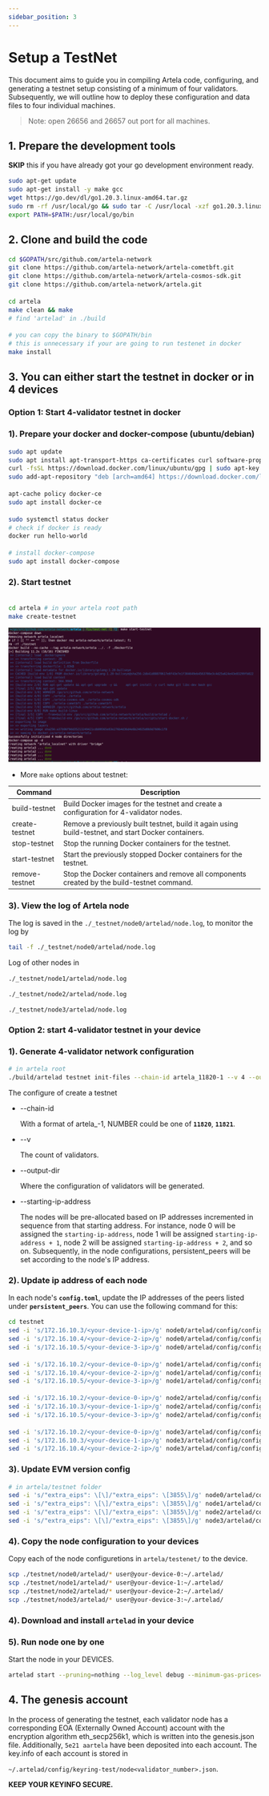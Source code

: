 ```yaml
---
sidebar_position: 3
---
```


# Setup a TestNet

This document aims to guide you in compiling Artela code, configuring, and generating a testnet setup consisting of a minimum of four validators. Subsequently, we will outline how to deploy these configuration and data files to four individual machines.

> Note: open 26656 and 26657 out port for all machines.
>

## 1. Prepare the development tools

**SKIP** this if you have already got your go development environment ready.

```bash
sudo apt-get update
sudo apt-get install -y make gcc
wget https://go.dev/dl/go1.20.3.linux-amd64.tar.gz
sudo rm -rf /usr/local/go && sudo tar -C /usr/local -xzf go1.20.3.linux-amd64.tar.gz
export PATH=$PATH:/usr/local/go/bin
```

## 2. Clone and build the code

```bash
cd $GOPATH/src/github.com/artela-network
git clone https://github.com/artela-network/artela-cometbft.git
git clone https://github.com/artela-network/artela-cosmos-sdk.git
git clone https://github.com/artela-network/artela.git

cd artela
make clean && make
# find 'artelad' in ./build

# you can copy the binary to $GOPATH/bin
# this is unnecessary if your are going to run testenet in docker
make install
```

## 3. You can either start the testnet in docker or in 4 devices

### Option 1: Start 4-validator testnet in docker

### 1). Prepare your docker and docker-compose (ubuntu/debian)

```bash
sudo apt update
sudo apt install apt-transport-https ca-certificates curl software-properties-common
curl -fsSL https://download.docker.com/linux/ubuntu/gpg | sudo apt-key add -
sudo add-apt-repository "deb [arch=amd64] https://download.docker.com/linux/ubuntu focal stable"

apt-cache policy docker-ce
sudo apt install docker-ce

sudo systemctl status docker
# check if docker is ready
docker run hello-world

# install docker-compose
sudo apt install docker-compose
```

### 2). Start testnet

```bash

cd artela # in your artela root path
make create-testnet
```

![output](./img/1.png)

- More `make` options about testnet:

| Command | Description |
| --- | --- |
| build-testnet | Build Docker images for the testnet and create a configuration for 4-validator nodes. |
| create-testnet | Remove a previously built testnet, build it again using build-testnet, and start Docker containers. |
| stop-testnet | Stop the running Docker containers for the testnet. |
| start-testnet | Start the previously stopped Docker containers for the testnet. |
| remove-testnet | Stop the Docker containers and remove all components created by the build-testnet command. |

### 3). View the log of Artela node

The log is saved in the `./_testnet/node0/artelad/node.log`, to monitor the log by

```bash
tail -f ./_testnet/node0/artelad/node.log
```

Log of other nodes in

`./_testnet/node1/artelad/node.log`

`./_testnet/node2/artelad/node.log`

`./_testnet/node3/artelad/node.log`

### Option 2: start 4-validator testnet in your device

### 1). Generate 4-validator network configuration

```bash
# in artela root
./build/artelad testnet init-files --chain-id artela_11820-1 --v 4 --output-dir ./testnet --starting-ip-address 172.16.10.2
```

The configure of create a testnet

- --chain-id

  With a format of artela_<NUMBER>-1, NUMBER could be one of **`11820`**, **`11821`**.

- --v

  The count of validators.

- --output-dir

  Where the configuration of validators will be generated.

- --starting-ip-address

  The nodes will be pre-allocated based on IP addresses incremented in sequence from that starting address. For instance, node 0 will be assigned the `starting-ip-address`, node 1 will be assigned `starting-ip-address + 1`, node 2 will be assigned `starting-ip-address + 2`, and so on. Subsequently, in the node configurations, persistent_peers will be set according to the node's IP address.


### 2). Update ip address of each node

In each node's **`config.toml`**, update the IP addresses of the peers listed under **`persistent_peers`**. You can use the following command for this:

```bash
cd testnet
sed -i 's/172.16.10.3/<your-device-1-ip>/g' node0/artelad/config/config.toml
sed -i 's/172.16.10.4/<your-device-2-ip>/g' node0/artelad/config/config.toml
sed -i 's/172.16.10.5/<your-device-3-ip>/g' node0/artelad/config/config.toml

sed -i 's/172.16.10.2/<your-device-0-ip>/g' node1/artelad/config/config.toml
sed -i 's/172.16.10.4/<your-device-2-ip>/g' node1/artelad/config/config.toml
sed -i 's/172.16.10.5/<your-device-3-ip>/g' node1/artelad/config/config.toml

sed -i 's/172.16.10.2/<your-device-0-ip>/g' node2/artelad/config/config.toml
sed -i 's/172.16.10.3/<your-device-1-ip>/g' node2/artelad/config/config.toml
sed -i 's/172.16.10.5/<your-device-3-ip>/g' node2/artelad/config/config.toml

sed -i 's/172.16.10.2/<your-device-0-ip>/g' node3/artelad/config/config.toml
sed -i 's/172.16.10.3/<your-device-1-ip>/g' node3/artelad/config/config.toml
sed -i 's/172.16.10.4/<your-device-2-ip>/g' node3/artelad/config/config.toml
```

### 3). Update EVM version config

```bash
# in artela/testnet folder
sed -i 's/"extra_eips": \[\]/"extra_eips": \[3855\]/g' node0/artelad/config/genesis.json
sed -i 's/"extra_eips": \[\]/"extra_eips": \[3855\]/g' node1/artelad/config/genesis.json
sed -i 's/"extra_eips": \[\]/"extra_eips": \[3855\]/g' node2/artelad/config/genesis.json
sed -i 's/"extra_eips": \[\]/"extra_eips": \[3855\]/g' node3/artelad/config/genesis.json
```

### 4). Copy the node configuration to your devices

Copy each of the node configuretions in `artela/testenet/` to the device.

```bash
scp ./testnet/node0/artelad/* user@your-device-0:~/.artelad/
scp ./testnet/node1/artelad/* user@your-device-1:~/.artelad/
scp ./testnet/node2/artelad/* user@your-device-2:~/.artelad/
scp ./testnet/node3/artelad/* user@your-device-3:~/.artelad/
```

### 4). Download and install `artelad` in your device

### 5). Run node one by one

Start the node in your DEVICES.

```bash
artelad start --pruning=nothing --log_level debug --minimum-gas-prices=0.0001aartela --api.enable --json-rpc.api eth,txpool,personal,net,debug,web3,miner --api.enable
```

## 4. The genesis account

In the process of generating the testnet, each validator node has a corresponding EOA (Externally Owned Account) account with the encryption algorithm eth_secp256k1, which is written into the genesis.json file. Additionally, `5e21 aartela` have been deposited into each account. The key.info of each account is stored in

`~/.artelad/config/keyring-test/node<validator_number>.json`.

**KEEP YOUR KEYINFO SECURE.**